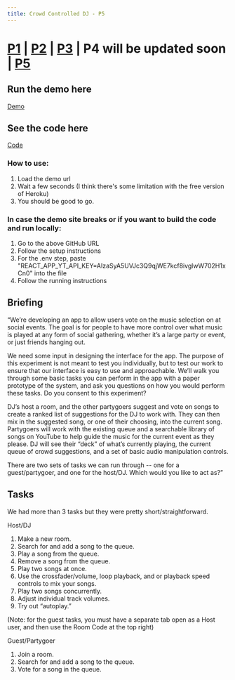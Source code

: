 ```yaml
---
title: Crowd Controlled DJ - P5
---
```


# [P1](index) | [P2](p2) | [P3](p3) | P4 will be updated soon | [P5](p5)

## Run the demo here
[Demo](https://youmixhci.herokuapp.com/)

## See the code here
[Code](https://github.com/ccritter/Crowd-Controlled-DJ)

### How to use:
1. Load the demo url
2. Wait a few seconds (I think there's some limitation with the free version of Heroku)
3. You should be good to go.

### In case the demo site breaks or if you want to build the code and run locally:
1. Go to the above GitHub URL
2. Follow the setup instructions
3. For the .env step, paste "REACT_APP_YT_API_KEY=AIzaSyA5UVJc3Q9qjWE7kcf8ivglwW702H1xCn0" into the file
4. Follow the running instructions

## Briefing
“We’re developing an app to allow users vote on the music selection on at social events.
The goal is for people to have more control over what music is played at any form of social gathering, whether it’s a large party or event, or just friends hanging out.

We need some input in designing the interface for the app. The purpose of this experiment is not meant to test you individually, but to test our work to ensure that our interface is easy to use and approachable. We’ll walk you through some basic tasks you can perform in the app with a paper prototype of the system, and ask you questions on how you would perform these tasks.
Do you consent to this experiment?

DJ’s host a room, and the other partygoers suggest and vote on songs to create a ranked list of suggestions for the DJ to work with. They can then mix in the suggested song, or one of their choosing, into the current song. Partygoers will work with the existing queue and a searchable library of songs on YouTube to help guide the music for the current event as they please. DJ will see their “deck” of what’s currently playing, the current queue of crowd suggestions, and a set of basic audio manipulation controls.

There are two sets of tasks we can run through -- one for a guest/partygoer, and one for the host/DJ.  Which would you like to act as?”

## Tasks
We had more than 3 tasks but they were pretty short/straightforward.

Host/DJ
1. Make a new room.
2. Search for and add a song to the queue.
3. Play a song from the queue.
4. Remove a song from the queue.
5. Play two songs at once.
6. Use the crossfader/volume, loop playback, and or playback speed controls to mix your songs.
7. Play two songs concurrently.
8. Adjust individual track volumes.
9. Try out “autoplay.”

(Note: for the guest tasks, you must have a separate tab open as a Host user, and then use the Room Code at the top right)

Guest/Partygoer
1. Join a room.
2. Search for and add a song to the queue.
3. Vote for a song in the queue.
